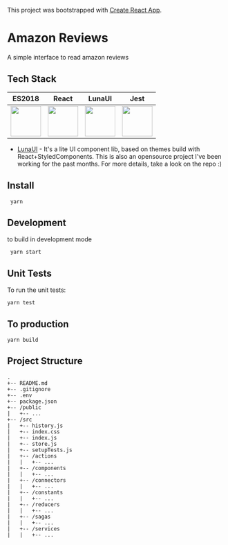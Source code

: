 This project was bootstrapped with [Create React App](https://github.com/facebook/create-react-app).

# Amazon Reviews 
A simple interface to read amazon reviews
 
 ## Tech Stack

| ES2018 | React | LunaUI | Jest |
|:------:|:-------:|:-----:|:----:|
| <img width="70px" src="https://upload.wikimedia.org/wikipedia/commons/thumb/9/99/Unofficial_JavaScript_logo_2.svg/2000px-Unofficial_JavaScript_logo_2.svg.png"> | <img width="70px" src="https://cdn.worldvectorlogo.com/logos/react.svg"> |  <img width="70px" src="https://raw.githubusercontent.com/paulsecret/luna-ui/master/luna.png"> | <img width="70px" src="https://cdn.auth0.com/blog/testing-react-with-jest/logo.png"> |

* [LunaUI](https://github.com/paulsecret/luna-ui) - It's a lite UI component lib, based on themes build with React+StyledComponents. This is also an opensource project I've been working for the past months. For more details, take a look on the repo :)

 ## Install
 ```
  yarn
 ```

 ## Development
 to build in development mode
 ```
  yarn start
 ```
 
## Unit Tests
To run the unit tests:
```
yarn test
```

## To production
```
yarn build
```

## Project Structure
```
.
+-- README.md
+-- .gitignore
+-- .env
+-- package.json
+-- /public
|   +-- ...
+-- /src
|   +-- history.js
|   +-- index.css
|   +-- index.js
|   +-- store.js
|   +-- setupTests.js
|   +-- /actions
|   |   +-- ...
|   +-- /components
|   |   +-- ...
|   +-- /connectors
|   |   +-- ...
|   +-- /constants
|   |   +-- ...
|   +-- /reducers
|   |   +-- ...
|   +-- /sagas
|   |   +-- ...
|   +-- /services
|   |   +-- ...
```
